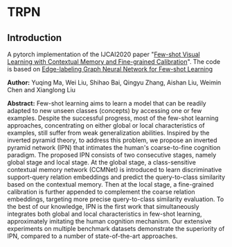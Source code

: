 # TRPN
## Introduction
A pytorch implementation of the IJCAI2020 paper "[Few-shot Visual Learning with Contextual Memory and Fine-grained Calibration](http://static.ijcai.org/2020-accepted_papers.html)". The code is based on [Edge-labeling Graph Neural Network for Few-shot Learning](https://github.com/khy0809/fewshot-egnn)

**Author:** Yuqing Ma, Wei Liu, Shihao Bai, Qingyu Zhang, Aishan Liu, Weimin Chen and Xianglong Liu

**Abstract:** Few-shot learning aims to learn a model that can be readily adapted to new unseen classes (concepts) by accessing one or few examples. Despite the successful progress, most of the few-shot learning approaches, concentrating on either global or local characteristics of examples, still suffer from weak generalization abilities. Inspired by the inverted pyramid theory, to address this problem, we propose an inverted pyramid network (IPN) that intimates the human's coarse-to-fine cognition paradigm. The proposed IPN consists of two consecutive stages, namely global stage and local stage. At the global stage, a class-sensitive contextual memory network (CCMNet) is introduced to learn discriminative support-query relation embeddings and predict the query-to-class similarity based on the contextual memory. Then at the local stage, a fine-grained calibration is further appended to complement the coarse relation embeddings, targeting more precise query-to-class similarity evaluation. To the best of our knowledge, IPN is the first work that simultaneously integrates both global and local characteristics in few-shot learning, approximately imitating the human cognition mechanism. Our extensive experiments on multiple benchmark datasets demonstrate the superiority of IPN, compared to a number of state-of-the-art approaches.
